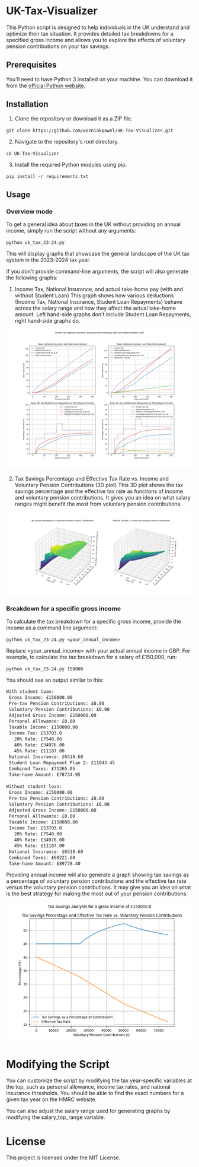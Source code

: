 # UK-Tax-Visualizer

This Python script is designed to help individuals in the UK understand and optimize their tax situation. It provides detailed tax breakdowns for a specified gross income and allows you to explore the effects of voluntary pension contributions on your tax savings.

## Prerequisites

You'll need to have Python 3 installed on your machine. You can download it from the [official Python website](https://www.python.org/downloads/).

## Installation

1. Clone the repository or download it as a ZIP file.

`git clone https://github.com/wozniakpawel/UK-Tax-Visualizer.git`

2. Navigate to the repository's root directory.

`cd UK-Tax-Visualizer`

3. Install the required Python modules using pip.

`pip install -r requirements.txt`

## Usage

### Overview mode
To get a general idea about taxes in the UK without providing an annual income, simply run the script without any arguments:

`python uk_tax_23-24.py`

This will display graphs that showcase the general landscape of the UK tax system in the 2023-2024 tax year.

If you don't provide command-line arguments, the script will also generate the following graphs:

1. Income Tax, National Insurance, and actual take-home pay (with and without Student Loan)
This graph shows how various deductions (Income Tax, National Insurance, Student Loan Repayments) behave across the salary range and how they affect the actual take-home amount. Left hand-side graphs don't include Student Loan Repayments, right hand-side graphs do.

![Tax Overview](tax_overview.png)

2. Tax Savings Percentage and Effective Tax Rate vs. Income and Voluntary Pension Contributions (3D plot)
This 3D plot shows the tax savings percentage and the effective tax rate as functions of income and voluntary pension contributions. It gives you an idea on what salary ranges might benefit the most from voluntary pension contributions.

![Tax Savings Overview](tax_savings_overview.png)

### Breakdown for a specific gross income
To calculate the tax breakdown for a specific gross income, provide the income as a command line argument:

`python uk_tax_23-24.py <your_annual_income>`

Replace <your_annual_income> with your actual annual income in GBP. For example, to calculate the tax breakdown for a salary of £150,000, run:

`python uk_tax_23-24.py 150000`

You should see an output similar to this:

```
With student loan:
 Gross Income: £150000.00
 Pre-tax Pension Contributions: £0.00
 Voluntary Pension Contributions: £0.00
 Adjusted Gross Income: £150000.00
 Personal Allowance: £0.00
 Taxable Income: £150000.00
 Income Tax: £53703.0
   20% Rate: £7540.00
   40% Rate: £34976.00
   45% Rate: £11187.00
 National Insurance: £6518.60
 Student Loan Repayment Plan 2: £11043.45
 Combined Taxes: £71265.05
 Take-home Amount: £78734.95

Without student loan:
 Gross Income: £150000.00
 Pre-tax Pension Contributions: £0.00
 Voluntary Pension Contributions: £0.00
 Adjusted Gross Income: £150000.00
 Personal Allowance: £0.00
 Taxable Income: £150000.00
 Income Tax: £53703.0
   20% Rate: £7540.00
   40% Rate: £34976.00
   45% Rate: £11187.00
 National Insurance: £6518.60
 Combined Taxes: £60221.60
 Take-home Amount: £89778.40
```

Providing annual income will also generate a graph showing tax savings as a percentage of voluntary pension contributions and the effective tax rate versus the voluntary pension contributions. It may give you an idea on what is the best strategy for making the most out of your pension contributions.

![Tax Savings (single salary)](tax_savings_single.png)

# Modifying the Script

You can customize the script by modifying the tax year-specific variables at the top, such as personal allowance, income tax rates, and national insurance thresholds. You should be able to find the exact numbers for a given tax year on the HMRC website.

You can also adjust the salary range used for generating graphs by modifying the salary_top_range variable.

# License

This project is licensed under the MIT License.

